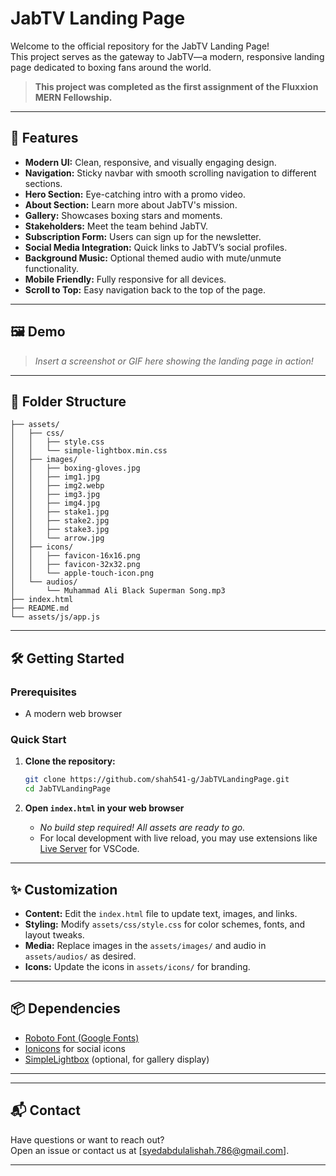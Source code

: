 # JabTV Landing Page

Welcome to the official repository for the JabTV Landing Page!  
This project serves as the gateway to JabTV—a modern, responsive landing page dedicated to boxing fans around the world.

> **This project was completed as the first assignment of the Fluxxion MERN Fellowship.**

---

## 🚀 Features

- **Modern UI:** Clean, responsive, and visually engaging design.
- **Navigation:** Sticky navbar with smooth scrolling navigation to different sections.
- **Hero Section:** Eye-catching intro with a promo video.
- **About Section:** Learn more about JabTV's mission.
- **Gallery:** Showcases boxing stars and moments.
- **Stakeholders:** Meet the team behind JabTV.
- **Subscription Form:** Users can sign up for the newsletter.
- **Social Media Integration:** Quick links to JabTV’s social profiles.
- **Background Music:** Optional themed audio with mute/unmute functionality.
- **Mobile Friendly:** Fully responsive for all devices.
- **Scroll to Top:** Easy navigation back to the top of the page.

---

## 🖼️ Demo

> _Insert a screenshot or GIF here showing the landing page in action!_

---

## 📂 Folder Structure

```
├── assets/
│   ├── css/
│   │   ├── style.css
│   │   └── simple-lightbox.min.css
│   ├── images/
│   │   ├── boxing-gloves.jpg
│   │   ├── img1.jpg
│   │   ├── img2.webp
│   │   ├── img3.jpg
│   │   ├── img4.jpg
│   │   ├── stake1.jpg
│   │   ├── stake2.jpg
│   │   ├── stake3.jpg
│   │   └── arrow.jpg
│   ├── icons/
│   │   ├── favicon-16x16.png
│   │   ├── favicon-32x32.png
│   │   └── apple-touch-icon.png
│   └── audios/
│       └── Muhammad Ali Black Superman Song.mp3
├── index.html
├── README.md
└── assets/js/app.js
```

---

## 🛠️ Getting Started

### Prerequisites

- A modern web browser

### Quick Start

1. **Clone the repository:**
   ```bash
   git clone https://github.com/shah541-g/JabTVLandingPage.git
   cd JabTVLandingPage
   ```

2. **Open `index.html` in your web browser**

   - _No build step required! All assets are ready to go._
   - For local development with live reload, you may use extensions like [Live Server](https://marketplace.visualstudio.com/items?itemName=ritwickdey.LiveServer) for VSCode.

---

## ✨ Customization

- **Content:** Edit the `index.html` file to update text, images, and links.
- **Styling:** Modify `assets/css/style.css` for color schemes, fonts, and layout tweaks.
- **Media:** Replace images in the `assets/images/` and audio in `assets/audios/` as desired.
- **Icons:** Update the icons in `assets/icons/` for branding.

---

## 📦 Dependencies

- [Roboto Font (Google Fonts)](https://fonts.google.com/specimen/Roboto)
- [Ionicons](https://ionic.io/ionicons) for social icons
- [SimpleLightbox](https://simplelightbox.com/) (optional, for gallery display)


---


---

## 📬 Contact

Have questions or want to reach out?  
Open an issue or contact us at [syedabdulalishah.786@gmail.com].

---
